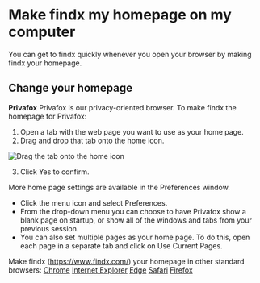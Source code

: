 # Make findx my homepage on my computer
You can get to findx quickly whenever you open your browser by making findx your homepage.

## Change your homepage

**Privafox** 
Privafox is our privacy-oriented browser. To make findx the homepage for Privafox:
1. Open a tab with the web page you want to use as your home page.
2. Drag and drop that tab onto the home icon.
 
  ![Drag the tab onto the home icon](https://help.findx.com/_media/media/set-homepage-privafox.png?t=1486155041&w=500&h=288&tok=8c3b6d) 

3. Click Yes to confirm. 
 
More home page settings are available in the Preferences window.

* Click the menu icon and select Preferences.
* From the drop-down menu you can choose to have Privafox show a blank page on startup, or show all of the windows and tabs from your previous session.
* You can also set multiple pages as your home page. To do this, open each page in a separate tab and click on Use Current Pages.






Make findx (https://www.findx.com/) your homepage in other standard browsers:
[Chrome](https://support.google.com/chrome/answer/95314?hl=en)
[Internet Explorer](https://support.microsoft.com/en-us/help/17426/windows-internet-explorer-11-change-home-page)
[Edge](https://support.microsoft.com/en-us/instantanswers/46fafbed-7ba4-42fb-908a-75664d83c704/change-your-home-page)
[Safari](https://support.apple.com/kb/PH21487?viewlocale=en_US&locale=en_US)
[Firefox](https://support.mozilla.org/en-US/kb/how-to-set-the-home-page)



